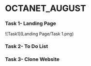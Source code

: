 # OCTANET_AUGUST
### Task 1- Landing Page
![Task1](Landing Page/Task 1.png)
### Task 2- To Do List
### Task 3- Clone Website
